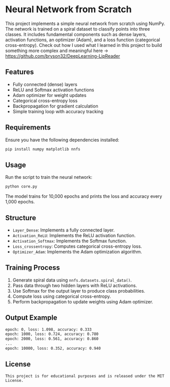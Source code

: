 # Neural Network from Scratch

This project implements a simple neural network from scratch using NumPy. The network is trained on a spiral dataset to classify points into three classes. It includes fundamental components such as dense layers, activation functions, an optimizer (Adam), and a loss function (categorical cross-entropy). Check out how I used what I learned in this project to build something more complex and meaningful here -> https://github.com/bryson32/DeepLearning-LipReader 

## Features
- Fully connected (dense) layers
- ReLU and Softmax activation functions
- Adam optimizer for weight updates
- Categorical cross-entropy loss
- Backpropagation for gradient calculation
- Simple training loop with accuracy tracking

## Requirements
Ensure you have the following dependencies installed:

```bash
pip install numpy matplotlib nnfs
```

## Usage
Run the script to train the neural network:

```bash
python core.py
```

The model trains for 10,000 epochs and prints the loss and accuracy every 1,000 epochs.

## Structure
- `Layer_Dense`: Implements a fully connected layer.
- `Activation_ReLU`: Implements the ReLU activation function.
- `Activation_Softmax`: Implements the Softmax function.
- `Loss_crossentropy`: Computes categorical cross-entropy loss.
- `Optimizer_Adam`: Implements the Adam optimization algorithm.

## Training Process
1. Generate spiral data using `nnfs.datasets.spiral_data()`.
2. Pass data through two hidden layers with ReLU activations.
3. Use Softmax for the output layer to produce class probabilities.
4. Compute loss using categorical cross-entropy.
5. Perform backpropagation to update weights using Adam optimizer.

## Output Example
```bash
epoch: 0, loss: 1.098, accuracy: 0.333
epoch: 1000, loss: 0.724, accuracy: 0.780
epoch: 2000, loss: 0.561, accuracy: 0.860
...
epoch: 10000, loss: 0.352, accuracy: 0.940
```

## License
```text
This project is for educational purposes and is released under the MIT License.
```
